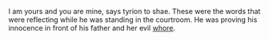 I am yours and you are mine, says tyrion to shae. 
These were the words that were reflecting while he was standing in the courtroom.
He was proving his innocence in front of his father and her evil [whore](characters/shae.md).